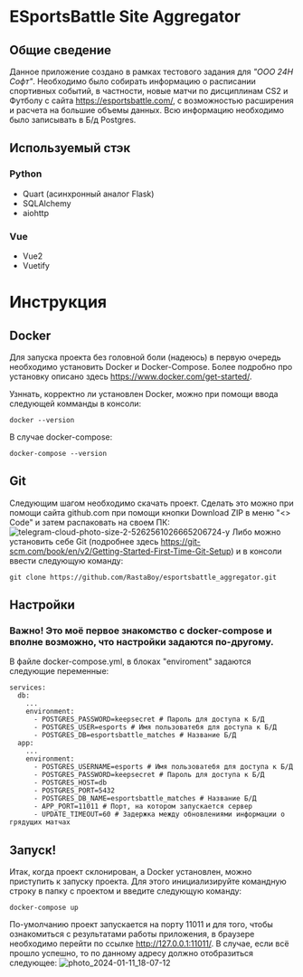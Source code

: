 # ESportsBattle Site Aggregator
## Общие сведение
Данное приложение создано в рамках тестового задания для *"ООО 24H Софт"*. Необходимо было собирать информацию о расписании спортивных событий, в частности, новые матчи по дисциплинам CS2 и Футболу с сайта https://esportsbattle.com/, с возможностью расширения и расчета на большие объемы данных.
Всю информацию необходимо было записывать в Б/д Postgres. 

## Используемый стэк
### Python
* Quart (асинхронный аналог Flask)
* SQLAlchemy
* aiohttp
### Vue
* Vue2
* Vuetify

# Инструкция
## Docker
Для запуска проекта без головной боли (надеюсь) в первую очередь необходимо установить Docker и Docker-Compose. Более подробно про установку описано здесь https://www.docker.com/get-started/.

Узннать, корректно ли установлен Docker, можно при помощи ввода следующей комманды в консоли:
```
docker --version
```
В случае docker-compose:
```
docker-compose --version
```

## Git
Следующим шагом необходимо скачать проект. 
Сделать это можно при помощи сайта github.com при помощи кнопки Download ZIP в меню "<> Code" и затем распаковать на своем ПК:
![telegram-cloud-photo-size-2-5262561026665206724-y](https://github.com/RastaBoy/esportsbattle_aggregator/assets/37360266/c2563d72-c779-4f81-824d-d0bb00f45407)
Либо можно установить себе Git (подробнее здесь https://git-scm.com/book/en/v2/Getting-Started-First-Time-Git-Setup) и в консоли ввести следующую команду:
```
git clone https://github.com/RastaBoy/esportsbattle_aggregator.git
```

## Настройки
### Важно! Это моё первое знакомство с docker-compose и вполне возможно, что настройки задаются по-другому.
В файле docker-compose.yml, в блоках "enviroment" задаются следующие переменные:
```
services:
  db:
    ...
    environment:
      - POSTGRES_PASSWORD=keepsecret # Пароль для доступа к Б/Д
      - POSTGRES_USER=esports # Имя пользоватебя для доступа к Б/Д
      - POSTGRES_DB=esportsbattle_matches # Название Б/Д
  app:
    ...
    environment:
      - POSTGRES_USERNAME=esports # Имя пользоватебя для доступа к Б/Д
      - POSTGRES_PASSWORD=keepsecret # Пароль для доступа к Б/Д
      - POSTGRES_HOST=db 
      - POSTGRES_PORT=5432
      - POSTGRES_DB_NAME=esportsbattle_matches # Название Б/Д
      - APP_PORT=11011 # Порт, на котором запускается сервер
      - UPDATE_TIMEOUT=60 # Задержка между обновлениями информации о грядущих матчах
```

## Запуск!
Итак, когда проект склонирован, а Docker установлен, можно приступить к запуску проекта. Для этого инициализируйте командную строку в папку с проектом и введите следующую команду:
```
docker-compose up
```

По-умолчанию проект запускается на порту 11011 и для того, чтобы ознакомиться с результатами работы приложения, в браузере необходимо перейти по ссылке http://127.0.0.1:11011/.
В случае, если всё прошло успешно, то по данному адресу должно отобразиться следующее:
![photo_2024-01-11_18-07-12](https://github.com/RastaBoy/esportsbattle_aggregator/assets/37360266/dbf6c103-1cd4-4b8c-93e7-661818961fc4)
